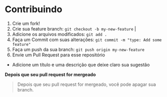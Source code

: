 # Contribuindo

1. Crie um fork!
2. Crie sua feature branch: `git checkout -b my-new-feature` |
3. Adicione os arquivos modificados:  `git add .`
4. Faça um Commit com suas alterações: `git commit -m "type: Add some feature"`
5. Faça um push da sua branch: `git push origin my-new-feature`
6. Envie um Pull Request para esse repositório

- Adicione um título e uma descrição que deixe claro sua sugestão

**Depois que seu pull request for mergeado**

> Depois que seu pull request for mergeado, você pode apagar sua branch.